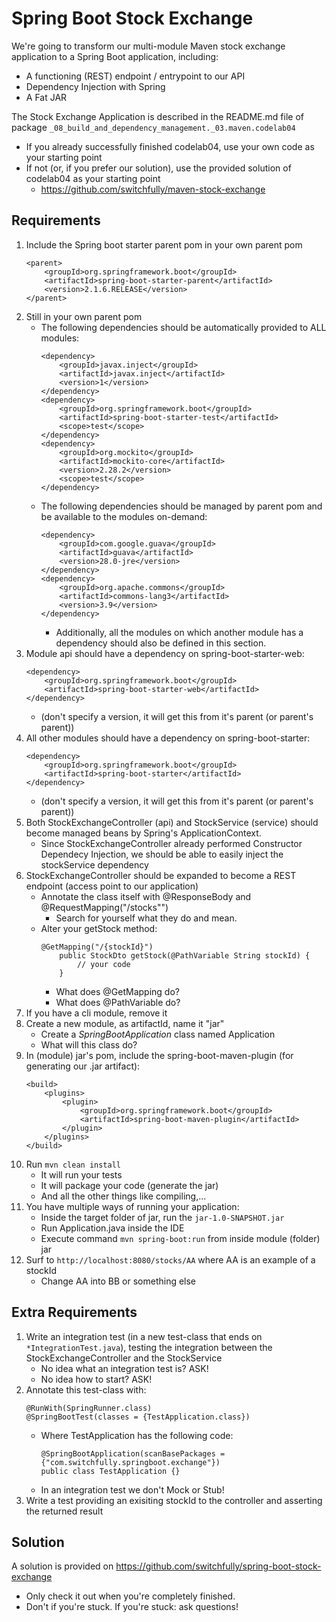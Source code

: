 # Spring Boot Stock Exchange

We're going to transform our multi-module Maven stock exchange application to a Spring Boot application,
including:
- A functioning (REST) endpoint / entrypoint to our API
- Dependency Injection with Spring
- A Fat JAR

The Stock Exchange Application is described in the README.md file of package `_08_build_and_dependency_management._03.maven.codelab04`
- If you already successfully finished codelab04, use your own code as your starting point
- If not (or, if you prefer our solution), use the provided solution of codelab04 as your starting point
    -  https://github.com/switchfully/maven-stock-exchange

## Requirements
1. Include the Spring boot starter parent pom in your own parent pom
    ```
    <parent>
        <groupId>org.springframework.boot</groupId>
        <artifactId>spring-boot-starter-parent</artifactId>
        <version>2.1.6.RELEASE</version>
    </parent>
    ```
2. Still in your own parent pom
    - The following dependencies should be automatically provided to ALL modules:
        ```
        <dependency>
            <groupId>javax.inject</groupId>
            <artifactId>javax.inject</artifactId>
            <version>1</version>
        </dependency>
        <dependency>
            <groupId>org.springframework.boot</groupId>
            <artifactId>spring-boot-starter-test</artifactId>
            <scope>test</scope>
        </dependency>
        <dependency>
            <groupId>org.mockito</groupId>
            <artifactId>mockito-core</artifactId>
            <version>2.28.2</version>
            <scope>test</scope>
        </dependency>
        ```
    - The following dependencies should be managed by parent pom and be available to the modules on-demand:
        ```
        <dependency>
            <groupId>com.google.guava</groupId>
            <artifactId>guava</artifactId>
            <version>28.0-jre</version>
        </dependency>
        <dependency>
            <groupId>org.apache.commons</groupId>
            <artifactId>commons-lang3</artifactId>
            <version>3.9</version>
        </dependency>
        ```
        - Additionally, all the modules on which another module has a dependency should also be defined in this section.
3. Module api should have a dependency on spring-boot-starter-web:
    ```
    <dependency>
        <groupId>org.springframework.boot</groupId>
        <artifactId>spring-boot-starter-web</artifactId>
    </dependency>
    ```
    - (don't specify a version, it will get this from it's parent (or parent's parent))
4. All other modules should have a dependency on spring-boot-starter:
    ```
    <dependency>
        <groupId>org.springframework.boot</groupId>
        <artifactId>spring-boot-starter</artifactId>
    </dependency>
    ```
    - (don't specify a version, it will get this from it's parent (or parent's parent))
5. Both StockExchangeController (api) and StockService (service) should become managed beans by Spring's ApplicationContext.
    - Since StockExchangeController already performed Constructor Dependecy Injection, we should be able to easily inject the stockService dependency
6. StockExchangeController should be expanded to become a REST endpoint (access point to our application)
    - Annotate the class itself with @ResponseBody and @RequestMapping("/stocks"")
        - Search for yourself what they do and mean.
    - Alter your getStock method:
        ```
        @GetMapping("/{stockId}")
            public StockDto getStock(@PathVariable String stockId) {
                // your code
            }
        ```
        - What does @GetMapping do?
        - What does @PathVariable do?
7. If you have a cli module, remove it
8. Create a new module, as artifactId, name it "jar"
    - Create a *SpringBootApplication* class named Application
    - What will this class do?
9. In (module) jar's pom, include the spring-boot-maven-plugin (for generating our .jar artifact):
    ```
    <build>
        <plugins>
            <plugin>
                <groupId>org.springframework.boot</groupId>
                <artifactId>spring-boot-maven-plugin</artifactId>
            </plugin>
        </plugins>
    </build>
    ```
10. Run `mvn clean install`
    - It will run your tests
    - It will package your code (generate the jar)
    - And all the other things like compiling,...
11. You have multiple ways of running your application:
    - Inside the target folder of jar, run the `jar-1.0-SNAPSHOT.jar`
    - Run Application.java inside the IDE
    - Execute command `mvn spring-boot:run` from inside module (folder) jar
12. Surf to `http://localhost:8080/stocks/AA` where AA is an example of a stockId
    - Change AA into BB or something else

## Extra Requirements

1. Write an integration test (in a new test-class that ends on `*IntegrationTest.java`), testing the integration between the StockExchangeController and the StockService
    - No idea what an integration test is? ASK!
    - No idea how to start? ASK!
2. Annotate this test-class with:
     ```
     @RunWith(SpringRunner.class)
     @SpringBootTest(classes = {TestApplication.class})
     ```
    - Where TestApplication has the following code:
         ```
         @SpringBootApplication(scanBasePackages = {"com.switchfully.springboot.exchange"})
         public class TestApplication {}
         ```
    - In an integration test we don't Mock or Stub!
3. Write a test providing an exisiting stockId to the controller and asserting the returned result

## Solution

A solution is provided on https://github.com/switchfully/spring-boot-stock-exchange
- Only check it out when you're completely finished.
- Don't if you're stuck. If you're stuck: ask questions!